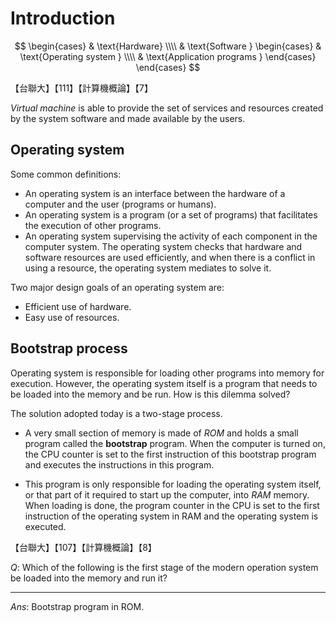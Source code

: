 # Introduction

$$
\begin{cases}
& \text{Hardware} \\\\
& \text{Software }
    \begin{cases}
    & \text{Operating system } \\\\
    & \text{Application programs }
    \end{cases}
\end{cases}
$$

<div class="alert-example">

【台聯大】【111】【計算機概論】【7】

*Virtual machine* is able to provide the set of services and resources created by the system software and made available by the users.

</div>

## Operating system

Some common definitions:

- An operating system is an interface between the hardware of a computer and the user (programs or humans).
- An operating system is a program (or a set of programs) that facilitates the execution of other programs.
- An operating system supervising the activity of each component in the computer system. The operating system checks that hardware and software resources are used efficiently, and when there is a conflict in using a resource, the operating system mediates to solve it.

Two major design goals of an operating system are:

- Efficient use of hardware.
- Easy use of resources.

## Bootstrap process

Operating system is responsible for loading other programs into memory for execution. However, the operating system itself is a program that needs to be loaded into the memory and be run. How is this dilemma solved?

<div class="stepper">

The solution adopted today is a two-stage process.

- <div>

    A very small section of memory is made of *ROM* and holds a small program called the **bootstrap** program. When the computer is turned on, the CPU counter is set to the first instruction of this bootstrap program and executes the instructions in this program.

  </div>

- <div>

    This program is only responsible for loading the operating system itself, or that part of it required to start up the computer, into *RAM* memory. When loading is done, the program counter in the CPU is set to the first instruction of the operating system in RAM and the operating system is executed.

  </div>

</div>

<div class="alert-example">

【台聯大】【107】【計算機概論】【8】

$Q:$ Which of the following is the first stage of the modern operation system be loaded into the memory and run it?

---

$Ans:$ Bootstrap program in ROM.

</div>

